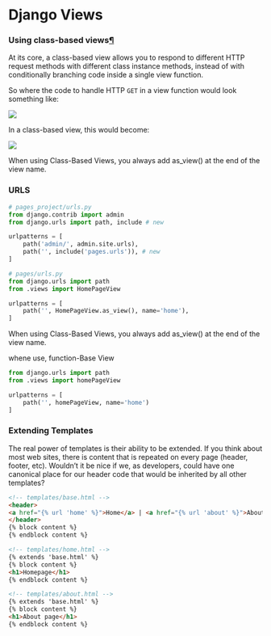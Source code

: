 # Django Views

### Using class-based views[¶](https://docs.djangoproject.com/en/4.1/topics/class-based-views/intro/#using-class-based-views "Permalink to this headline")

At its core, a class-based view allows you to respond to different HTTP request
methods with different class instance methods, instead of with conditionally
branching code inside a single view function.

So where the code to handle HTTP `GET` in a view function would look
something like:

![](C:\Users\Farid\AppData\Roaming\marktext\images\2022-08-14-19-19-57-image.png)

In a class-based view, this would become:

![](C:\Users\Farid\AppData\Roaming\marktext\images\2022-08-14-19-21-10-image.png)

When using Class-Based Views, you always add as_view() at the end of the view name.

### URLS

```py
# pages_project/urls.py
from django.contrib import admin
from django.urls import path, include # new

urlpatterns = [
    path('admin/', admin.site.urls),
    path('', include('pages.urls')), # new
]
```

```py
# pages/urls.py
from django.urls import path
from .views import HomePageView 

urlpatterns = [
    path('', HomePageView.as_view(), name='home'),
]
```

When using Class-Based Views, you always add as_view() at the end of the view name.

whene use, function-Base View

```py
from django.urls import path
from .views import homePageView

urlpatterns = [
    path('', homePageView, name='home')
]
```

### Extending Templates

The real power of templates is their ability to be extended. If you think about most web 
sites, there is content that is repeated on every page (header, footer, etc). Wouldn’t it 
be nice if we, as developers, could have one canonical place for our header code that 
would be inherited by all other templates?

```html
<!-- templates/base.html -->
<header>
<a href="{% url 'home' %}">Home</a> | <a href="{% url 'about' %}">About</a>
</header>
{% block content %}
{% endblock content %}
```

```html
<!-- templates/home.html -->
{% extends 'base.html' %}
{% block content %}
<h1>Homepage</h1>
{% endblock content %}
```

```html
<!-- templates/about.html -->
{% extends 'base.html' %}
{% block content %}
<h1>About page</h1>
{% endblock content %}
```
